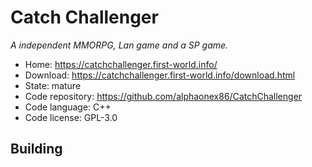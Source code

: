 # Catch Challenger

_A independent MMORPG, Lan game and a SP game._

- Home: https://catchchallenger.first-world.info/
- Download: https://catchchallenger.first-world.info/download.html
- State: mature
- Code repository: https://github.com/alphaonex86/CatchChallenger
- Code language: C++
- Code license: GPL-3.0

## Building


